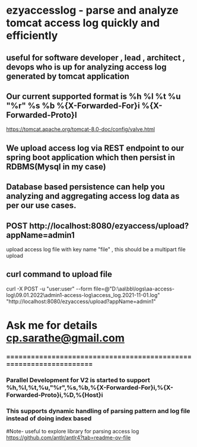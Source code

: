 # ezyaccesslog - parse and analyze tomcat access log quickly and efficiently

## useful for software developer , lead , architect , devops who is up for analyzing access log generated by tomcat application

## Our current supported format is %h %l %t %u "%r" %s %b %{X-Forwarded-For}i %{X-Forwarded-Proto}I
  https://tomcat.apache.org/tomcat-8.0-doc/config/valve.html

## We upload access log via REST endpoint to our spring boot application which then persist in RDBMS(Mysql in my case)

## Database based persistence can help you analyzing and aggregating access log data as per our use cases.

## POST http://localhost:8080/ezyaccess/upload?appName=admin1
upload access log file with key name "file" , this should be a multipart file upload

## curl command to upload file
curl -X POST -u "user:user" --form file=@"D:\aa\bb\logs\aa-access-log\09.01.2022\admin1-access-log\access_log.2021-11-01.log" "http://localhost:8080/ezyaccess/upload?appName=admin1"

# Ask me for details cp.sarathe@gmail.com

### ==================================================================

### Parallel Development for V2 is started to support %h,%l,%t,%u,"%r",%s,%b,%{X-Forwarded-For}i,%{X-Forwarded-Proto}i,%D,%{Host}i 
### This supports dynamic handling of parsing pattern and log file instead of doing index based

#Note- useful to explore library for parsing access log
https://github.com/antlr/antlr4?tab=readme-ov-file
